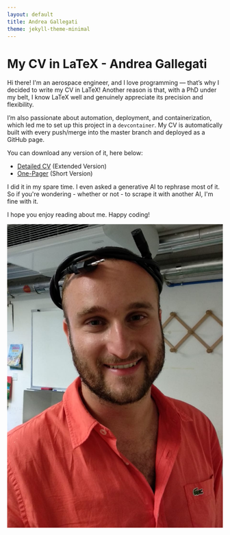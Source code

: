 ```yaml
---
layout: default
title: Andrea Gallegati
theme: jekyll-theme-minimal
---
```


# My CV in LaTeX - Andrea Gallegati

Hi there! I'm an aerospace engineer, and I love programming — that’s why I decided to write my CV in LaTeX! Another reason is that, with a PhD under my belt, I know LaTeX well and genuinely appreciate its precision and flexibility. 

I’m also passionate about automation, deployment, and containerization, which led me to set up this project in a `devcontainer`. My CV is automatically built with every push/merge into the master branch and deployed as a GitHub page.

You can download any version of it, here below:

- [Detailed CV](./long.pdf) (Extended Version)
- [One-Pager](./short.pdf) (Short Version)

I did it in my spare time. I even asked a generative AI to rephrase most of it. So if you're wondering - whether or not - to scrape it with another AI, I'm fine with it.

I hope you enjoy reading about me. Happy coding!

![alt text](./crown.jpg)
